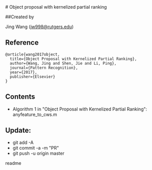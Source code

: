 <snippet>
  <content>
# Object proposal with kernelized partial ranking

##Created by 

Jing Wang (jw998@rutgers.edu)

## Reference

```
@article{wang2017object,
  title={Object Proposal with Kernelized Partial Ranking},
  author={Wang, Jing and Shen, Jie and Li, Ping},
  journal={Pattern Recognition},
  year={2017},
  publisher={Elsevier}
}
```
## Contents

* Algorithm 1 in "Object Proposal with Kernelized Partial Ranking":
  anyfeature_to_cws.m

## Update:
* git add -A
* git commit -a -m "PR"
* git push -u origin master

</content>
  <tabTrigger>readme</tabTrigger>
</snippet>